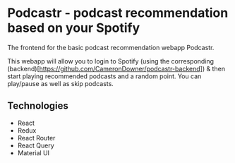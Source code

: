 # Podcastr - podcast recommendation based on your Spotify

The frontend for the basic podcast recommendation webapp Podcastr.

This webapp will allow you to login to Spotify (using the corresponding (backend)[https://github.com/CameronDowner/podcastr-backend]) & then start playing recommended podcasts and a random point. You can play/pause as well as skip podcasts.

## Technologies
- React
- Redux
- React Router
- React Query
- Material UI

